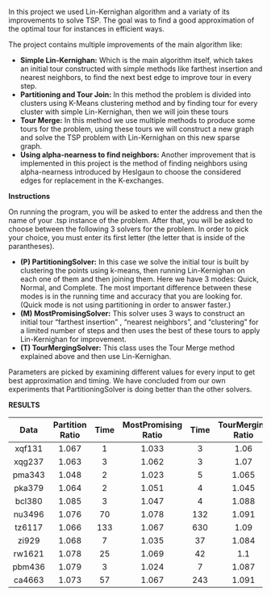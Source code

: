 In this project we used Lin-Kernighan algorithm and a variaty of its improvements to solve TSP. The goal was to find a good approximation of the optimal tour for instances in efficient ways.

The project contains multiple improvements of the main algorithm like:
- **Simple Lin-Kernighan:** Which is the main algorithm itself, which takes an initial tour constructed with simple methods like farthest insertion and nearest neighbors, to find the next best edge to improve tour in every step.
- **Partitioning and Tour Join:** In this method the problem is divided into clusters using K-Means clustering method and by finding tour for every cluster with simple Lin-Kernighan, then we will join these tours
- **Tour Merge:** In this method we use multiple methods to produce some tours for the problem, using these tours we will construct a new graph and solve the TSP problem with Lin-Kernighan on this new sparse graph.
- **Using  alpha-nearness to find neighbors:**  Another improvement that is implemented in this project is the method of finding neighbors using alpha-nearness introduced by Heslgaun to choose the considered edges for replacement in the K-exchanges.

**Instructions**

On running the program, you will be asked to enter the address and then the name of your .tsp instance of the problem. After that, you will be asked to choose between the following 3 solvers for the problem. In order to pick your choice, you must enter its first letter (the letter that is inside of the parantheses). 
- **(P) PartitioningSolver:** In this case we solve the initial tour is built by clustering the points using k-means, then running Lin-Kernighan on each one of them and then joining them. Here we have 3 modes: Quick, Normal, and Complete. The most important difference between these modes is in the running time and accuracy that you are looking for. (Quick mode is not using partitioning in order to answer faster.) 
- **(M) MostPromisingSolver:** This solver uses 3 ways to construct an initial tour “farthest insertion” , “nearest neighbors”, and “clustering”  for a limited number of steps and then uses the best of these tours to apply Lin-Kernighan for improvement.
- **(T) TourMergingSolver:** This class uses the Tour Merge method explained above and then use Lin-Kernighan.

Parameters are picked by examining different values for every input to get best approximation and timing. We have concluded from our own experiments that PartitioningSolver is doing better than the other solvers.

**RESULTS**

| Data | Partition Ratio | Time| MostPromising Ratio | Time| TourMerging Ratio | Time|
| :-------------: | :-------------:| :-----: | :-------------: | :-----: | :-----------: | :-----: |
| xqf131 |  1.067  |  1  | 1.033  | 3 | 1.06 | 6 |
| xqg237 |  1.063  | 3 | 1.062  |  3  | 1.07 | 3 |
| pma343  |   1.048 | 2 | 1.023  | 5  | 1.065 | 9 |
| pka379 | 1.064  | 2 | 1.051  | 4  | 1.045 | 17 |
| bcl380 | 1.085  | 3 | 1.047  | 4  | 1.088 | 12 |
| nu3496 | 1.076  | 70 | 1.078  | 132  | 1.091 | 944 |
| tz6117 | 1.066 | 133 | 1.067  | 630  | 1.09 | 1400 |
| zi929 | 1.068 | 7 | 1.035 | 37 | 1.084 | 18 |
| rw1621 | 1.078 | 25 | 1.069 | 42 | 1.1 | 30 |
| pbm436 | 1.079 | 3 | 1.024 | 7 | 1.087 | 4 |
| ca4663 | 1.073 | 57 | 1.067 | 243 |1.091 | 166 |


